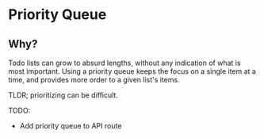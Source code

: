 # Priority Queue

## Why?

Todo lists can grow to absurd lengths, without any indication of what is most important. Using a priority queue keeps the focus on a single item at a time, and provides more order to a given list's items.

TLDR; prioritizing can be difficult.

TODO:
- Add priority queue to API route